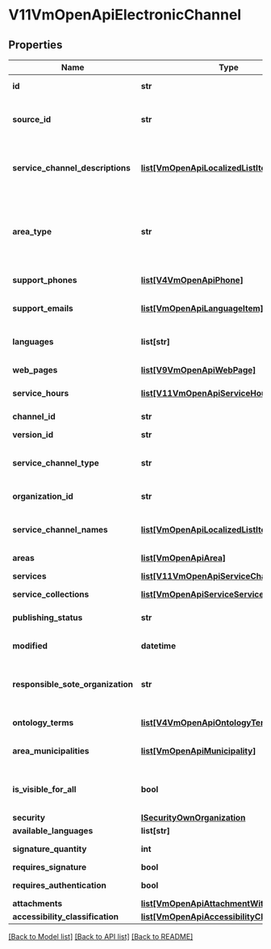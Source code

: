 # V11VmOpenApiElectronicChannel

## Properties
Name | Type | Description | Notes
------------ | ------------- | ------------- | -------------
**id** | **str** | PTV identifier for the service channel. | [optional] 
**source_id** | **str** | External system identifier for this service channel. User needs to be logged in to be able to get/set value. | [optional] 
**service_channel_descriptions** | [**list[VmOpenApiLocalizedListItem]**](VmOpenApiLocalizedListItem.md) | List of localized service channel descriptions. Possible type values are: Description, Summary (in version 7 ShortDescription). (Max.Length: 2500 Description). | [optional] 
**area_type** | **str** | Area type. Possible values are: Nationwide, NationwideExceptAlandIslands or LimitedType.  In version 7 and older: WholeCountry, WholeCountryExceptAlandIslands, AreaType. | [optional] 
**support_phones** | [**list[V4VmOpenApiPhone]**](V4VmOpenApiPhone.md) | List of support phone numbers for the service channel. | [optional] 
**support_emails** | [**list[VmOpenApiLanguageItem]**](VmOpenApiLanguageItem.md) | List of support email addresses for the service channel. (Max.Length: 100). | [optional] 
**languages** | **list[str]** | List of languages the service channel is available in (two letter language code). | [optional] 
**web_pages** | [**list[V9VmOpenApiWebPage]**](V9VmOpenApiWebPage.md) | List of service channel web pages. | [optional] 
**service_hours** | [**list[V11VmOpenApiServiceHour]**](V11VmOpenApiServiceHour.md) | List of service channel service hours. | [optional] 
**channel_id** | **str** | Gets or sets the special channel identifier. | [optional] 
**version_id** | **str** | The identifier for current version. | [optional] 
**service_channel_type** | **str** | Type of the service channel. Channel types: EChannel, WebPage, PrintableForm, Phone or ServiceLocation. | [optional] 
**organization_id** | **str** | PTV organization identifier responsible for the channel. | [optional] 
**service_channel_names** | [**list[VmOpenApiLocalizedListItem]**](VmOpenApiLocalizedListItem.md) | Localized list of service channel names. Possible type values are: Name, AlternativeName (in version 7 AlternateName). | [optional] 
**areas** | [**list[VmOpenApiArea]**](VmOpenApiArea.md) | List of service channel areas. | [optional] 
**services** | [**list[V11VmOpenApiServiceChannelService]**](V11VmOpenApiServiceChannelService.md) | List of linked services including relationship data. | [optional] 
**service_collections** | [**list[VmOpenApiServiceServiceCollection]**](VmOpenApiServiceServiceCollection.md) |  | [optional] 
**publishing_status** | **str** | Publishing status. Possible values are: Draft, Published, Deleted or Modified. | [optional] 
**modified** | **datetime** | Date when item was modified/created (UTC). | [optional] 
**responsible_sote_organization** | **str** | Sote organization that is responsible for the service channel. Notice! At the moment always empty - the property is a placeholder for later use. | [optional] 
**ontology_terms** | [**list[V4VmOpenApiOntologyTerm]**](V4VmOpenApiOntologyTerm.md) | List of ontology terms related to the all service connections. | [optional] 
**area_municipalities** | [**list[VmOpenApiMunicipality]**](VmOpenApiMunicipality.md) | List of municipalities including municipality code and a localized list of municipality names. | [optional] 
**is_visible_for_all** | **bool** | Indicates if channel can be used (referenced within services) by other users from other organizations. | [optional] 
**security** | [**ISecurityOwnOrganization**](ISecurityOwnOrganization.md) |  | [optional] 
**available_languages** | **list[str]** | Gets or sets available languages | [optional] 
**signature_quantity** | **int** | How many signatures are required. | [optional] 
**requires_signature** | **bool** | Is signature required. | [optional] 
**requires_authentication** | **bool** | Does the electronic channel require authentication. | [optional] 
**attachments** | [**list[VmOpenApiAttachmentWithType]**](VmOpenApiAttachmentWithType.md) | List of attachments. | [optional] 
**accessibility_classification** | [**list[VmOpenApiAccessibilityClassification]**](VmOpenApiAccessibilityClassification.md) | The accessibility classification. | [optional] 

[[Back to Model list]](../README.md#documentation-for-models) [[Back to API list]](../README.md#documentation-for-api-endpoints) [[Back to README]](../README.md)

